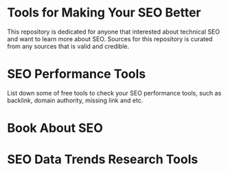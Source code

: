 # Tools for Making Your SEO Better
This repository is dedicated for anyone that interested about technical SEO and want to learn more about SEO. Sources for this repository is curated from any sources that is valid and credible.

# SEO Performance Tools
List down some of free tools to check your SEO performance tools, such as backlink, domain authority, missing link and etc. 

# Book About SEO

# SEO Data Trends Research Tools
